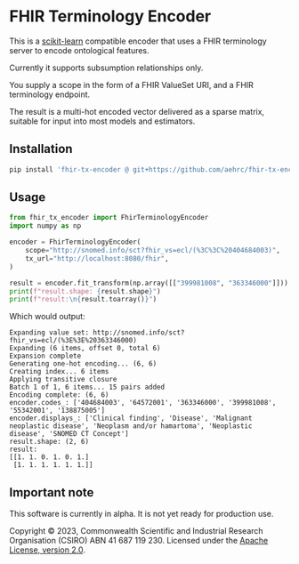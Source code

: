 # FHIR Terminology Encoder

This is a [scikit-learn](https://scikit-learn.org/) compatible encoder that uses 
a FHIR terminology server to encode ontological features.

Currently it supports subsumption relationships only.

You supply a scope in the form of a FHIR ValueSet URI, and a FHIR terminology
endpoint.

The result is a multi-hot encoded vector delivered as a sparse matrix, suitable
for input into most models and estimators.

## Installation

```bash
pip install 'fhir-tx-encoder @ git+https://github.com/aehrc/fhir-tx-encoder@main'
```

## Usage

```python
from fhir_tx_encoder import FhirTerminologyEncoder
import numpy as np

encoder = FhirTerminologyEncoder(
    scope="http://snomed.info/sct?fhir_vs=ecl/(%3C%3C%20404684003)",
    tx_url="http://localhost:8080/fhir",
)

result = encoder.fit_transform(np.array([["399981008", "363346000"]]))
print(f"result.shape: {result.shape}")
print(f"result:\n{result.toarray()}")
```

Which would output:

```
Expanding value set: http://snomed.info/sct?fhir_vs=ecl/(%3E%3E%20363346000)
Expanding (6 items, offset 0, total 6)
Expansion complete
Generating one-hot encoding... (6, 6)
Creating index... 6 items
Applying transitive closure
Batch 1 of 1, 6 items... 15 pairs added
Encoding complete: (6, 6)
encoder.codes_: ['404684003', '64572001', '363346000', '399981008', '55342001', '138875005']
encoder.displays_: ['Clinical finding', 'Disease', 'Malignant neoplastic disease', 'Neoplasm and/or hamartoma', 'Neoplastic disease', 'SNOMED CT Concept']
result.shape: (2, 6)
result:
[[1. 1. 0. 1. 0. 1.]
 [1. 1. 1. 1. 1. 1.]]
```

## Important note

This software is currently in alpha. It is not yet ready for production use.

Copyright © 2023, Commonwealth Scientific and Industrial Research Organisation 
(CSIRO) ABN 41 687 119 230. Licensed under
the [Apache License, version 2.0](https://www.apache.org/licenses/LICENSE-2.0).
